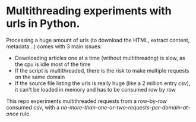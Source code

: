 # Multithreading experiments with urls in Python.

Processing a huge amount of urls (to download the HTML, extract content, metadata...) comes with 3 main issues: 
- Downloading articles one at a time (without multithreadng) is slow, as the cpu is idle most of the time
- If the script is multithreaded, there is the risk to make multiple requests on the same domain
- If the source file listing the urls is really huge (like a 2 million entry csv), it can't be loaded in memory and has to be consumed row by row

This repo experiments multithreaded requests from a row-by-row consumed csv, with a *no-more-than-one-or-two-requests-per-domain-at-once* rule.
